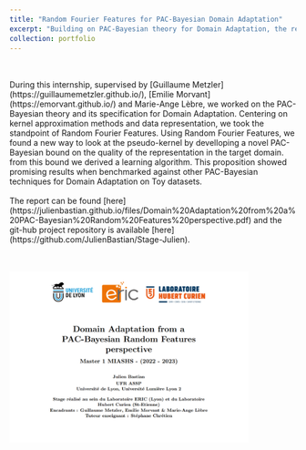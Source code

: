 ```yaml
---
title: "Random Fourier Features for PAC-Bayesian Domain Adaptation"
excerpt: "Building on PAC-Bayesian theory for Domain Adaptation, the research emphasizes kernel approximation methods with  Random Fourier Features, to enhance data representation for classification in target domains without labels. We developped a novel PAC-Bayesian for this set-up and derived a learning algorithm. <br/>  <br/>"
collection: portfolio
---
```

<br/>
<br/>
During this internship, supervised by [Guillaume Metzler](https://guillaumemetzler.github.io/), [Emilie Morvant](https://emorvant.github.io/) and Marie-Ange Lèbre, we worked on the PAC-Bayesian theory and its specification for Domain Adaptation. Centering on kernel approximation methods and data representation, we took the standpoint of Random Fourier Features. Using Random Fourier Features, we found a new way to look at the pseudo-kernel by develloping a novel PAC-Bayesian bound on the quality of the representation in the target domain. from this bound we derived a learning algorithm. This proposition showed promising results when benchmarked against other PAC-Bayesian techniques for Domain Adaptation on Toy datasets.
<br/>
<br/>
The report can be found [here](https://julienbastian.github.io/files/Domain%20Adaptation%20from%20a%20PAC-Bayesian%20Random%20Features%20perspective.pdf) and the git-hub project repository is available [here](https://github.com/JulienBastian/Stage-Julien).
<br/>

[<br/> <br/> <img src='/images/fiche_stage_PBDA.png'
              height=300px>](https://julienbastian.github.io/files/Domain%20Adaptation%20from%20a%20PAC-Bayesian%20Random%20Features%20perspective.pdf)
              

